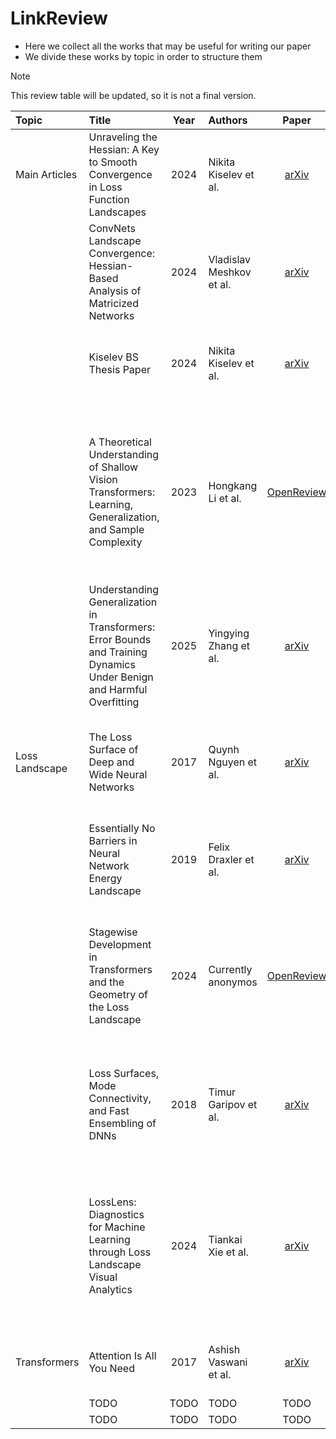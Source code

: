 # LinkReview

- Here we collect all the works that may be useful for writing our paper
- We divide these works by topic in order to structure them

> [!NOTE]
> This review table will be updated, so it is not a final version.

| Topic | Title | Year | Authors | Paper | Code | Summary |
| :--- | :--- | :---: | :--- | :---: | :---: | :--- |
| Main Articles | Unraveling the Hessian: A Key to Smooth Convergence in Loss Function Landscapes | 2024 | Nikita Kiselev et al. | [arXiv](https://arxiv.org/abs/2409.11995) | [GitHub](https://github.com/kisnikser/landscape-hessian) | Fully-Contedet NN Landscape study |
|  | ConvNets Landscape Convergence: Hessian-Based Analysis of Matricized Networks | 2024 | Vladislav Meshkov et al. | [arXiv ](https://ieeexplore.ieee.org/document/10899113) | [GitHub]() | ConvNet Landscape study |
|  | Kiselev BS Thesis Paper | 2024 | Nikita Kiselev et al. | [arXiv ]() | [GitHub]() | A work that explores the desired area and reveals the basic definitions |
|  | A Theoretical Understanding of Shallow Vision Transformers: Learning, Generalization, and Sample Complexity | 2023 | Hongkang Li et al. | [OpenReview](https://openreview.net/forum?id=jClGv3Qjhb) | [GitHub]() | The work carries out the Visual Transformer analisys, studying sample complexity for zero generalization error, might be similar to sample size research |
|  | Understanding Generalization in Transformers: Error Bounds and Training Dynamics Under Benign and Harmful Overfitting | 2025 |  Yingying Zhang et al. | [arXiv ](https://arxiv.org/abs/2502.12508) | [GitHub]() | Continue the idea of generalization error analisys, studying the training dynamics |
| Loss Landscape | The Loss Surface of Deep and Wide Neural Networks | 2017 | Quynh Nguyen et al. | [arXiv ](https://arxiv.org/pdf/1704.08045) | [GitHub]() | A bit more on optimization, the connection between local and global minima in NN is shown |
|  | Essentially No Barriers in Neural Network Energy Landscape | 2019 | Felix Draxler et al. | [arXiv ](https://arxiv.org/pdf/1803.00885) | [GitHub]() | The study investigates the minima placements on the loss function landscape |
|  | Stagewise Development in Transformers and the Geometry of the Loss Landscape | 2024 | Currently anonymos | [OpenReview](https://openreview.net/forum?id=xEZiEhjTeq) | [GitHub]() | Work developing a geometric view of the loss function landscape without mention of the minimum required sample size |
|  | Loss Surfaces, Mode Connectivity, and Fast Ensembling of DNNs | 2018 | Timur Garipov et al. | [arXiv ](https://arxiv.org/pdf/1802.10026) | [GitHub]() | The study  shows that the optima of these complex loss functions are in fact connected by simple curves |
|  | LossLens: Diagnostics for Machine Learning through Loss Landscape Visual Analytics | 2024 | Tiankai Xie et al. | [arXiv ](https://arxiv.org/pdf/2412.13321) | [GitHub]() | Focusing on visual aspect the study provides information about loss landscapes in deep NN, covering the possibilities of finding minimal sample size|
| Transformers | Attention Is All You Need | 2017 | Ashish Vaswani et al. | [arXiv ](https://arxiv.org/abs/1706.03762) | [GitHub]() | Basic work on transformer architecture and attention mechanism |
|  | TODO | TODO | TODO | TODO | TODO | TODO |
|  | TODO | TODO | TODO | TODO | TODO | TODO |
